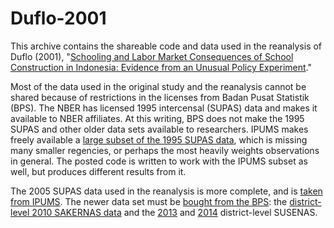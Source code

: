 # Duflo-2001
This archive contains the shareable code and data used in the reanalysis of Duflo (2001), "[Schooling and Labor Market Consequences of School Construction in Indonesia: Evidence from an Unusual Policy Experiment](https://doi.org/10.1257/aer.91.4.795)."

Most of the data used in the original study and the reanalysis cannot be shared because of restrictions in the licenses from Badan Pusat Statistik (BPS). The NBER has licensed 1995 intercensal (SUPAS) data and makes it available to NBER affiliates. At this writing, BPS does not make the 1995 SUPAS and other older data sets available to researchers. IPUMS makes freely available a [large subset of the 1995 SUPAS data](https://international.ipums.org/international-action/sample_details/country/id#tab_id1995a), which is missing many smaller regencies, or perhaps the most heavily weights observations in general. The posted code is written to work with the IPUMS subset as well, but produces different results from it.

The 2005 SUPAS data used in the reanalysis is more complete, and is [taken from IPUMS](https://international.ipums.org/international-action/sample_details/country/id#tab_id2005a). The newer data set must be [bought from the BPS](https://silastik.bps.go.id/v3/index.php/site/login/): the [district-level 2010 SAKERNAS data](https://silastik.bps.go.id/v3/index.php/mikrodata/view/MDdwMHQ1VjNwRk5WTGEwejBJQlA4UT09) and the [2013](https://silastik.bps.go.id/v3/index.php/mikrodata/view/TjdmRnZKczRiajErODAyUFRYWXNFdz09) and [2014](https://silastik.bps.go.id/v3/index.php/mikrodata/view/NTdBQklET3pTZU1XaGw5R0p6R1RPZz09) district-level SUSENAS.
